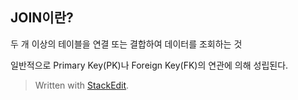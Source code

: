## JOIN이란?
두 개 이상의 테이블을 연결 또는 결합하여 데이터를 조회하는 것

일반적으로 Primary Key(PK)나 Foreign Key(FK)의 연관에 의해 성립된다.


> Written with [StackEdit](https://stackedit.io/).
<!--stackedit_data:
eyJoaXN0b3J5IjpbLTE0ODg1Njc1NzNdfQ==
-->